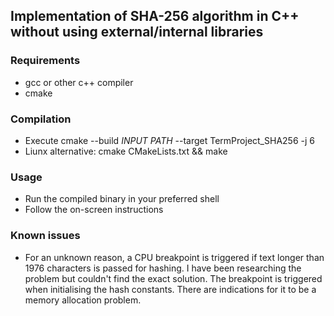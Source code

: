 
## Implementation of SHA-256 algorithm in C++ without using external/internal libraries

### Requirements

- gcc or other c++ compiler
- cmake

### Compilation

- Execute cmake --build *INPUT PATH* --target TermProject_SHA256 -j 6
- Liunx alternative: cmake CMakeLists.txt && make

### Usage

- Run the compiled binary in your preferred shell
- Follow the on-screen instructions

### Known issues

- For an unknown reason, a CPU breakpoint is triggered if text longer 
than 1976 characters is passed for hashing. I have been researching 
the problem but couldn't find the exact solution. The breakpoint is
triggered when initialising the hash constants. There are indications
for it to be a memory allocation problem.
